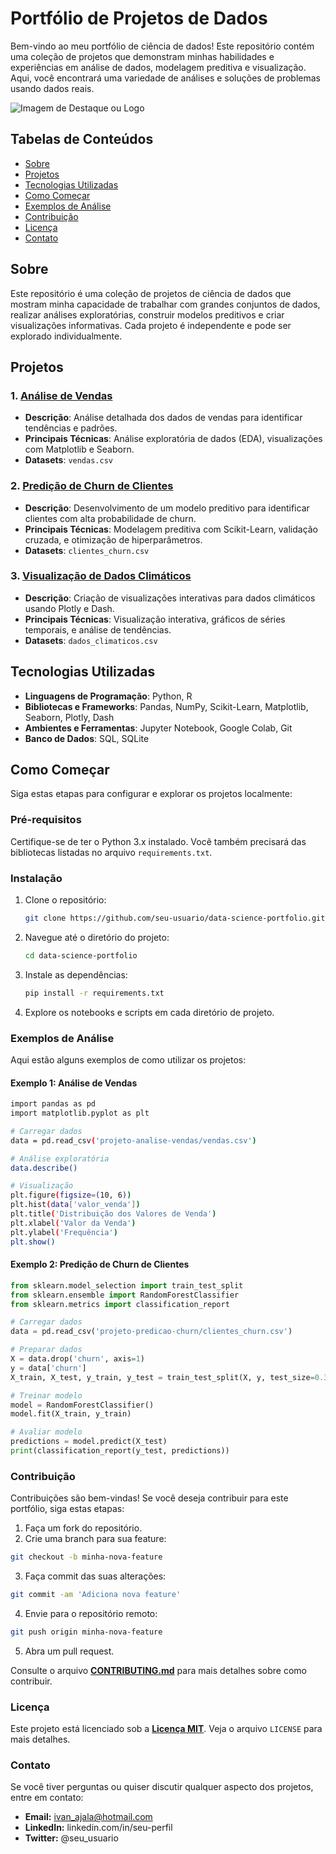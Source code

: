 # Portfólio de Projetos de Dados

Bem-vindo ao meu portfólio de ciência de dados! Este repositório contém uma coleção de projetos que demonstram minhas habilidades e experiências em análise de dados, modelagem preditiva e visualização. Aqui, você encontrará uma variedade de análises e soluções de problemas usando dados reais.

![Imagem de Destaque ou Logo](URL-para-imagem)

## Tabelas de Conteúdos

- [Sobre](#sobre)
- [Projetos](#projetos)
- [Tecnologias Utilizadas](#tecnologias-utilizadas)
- [Como Começar](#como-começar)
- [Exemplos de Análise](#exemplos-de-análise)
- [Contribuição](#contribuição)
- [Licença](#licença)
- [Contato](#contato)

## Sobre

Este repositório é uma coleção de projetos de ciência de dados que mostram minha capacidade de trabalhar com grandes conjuntos de dados, realizar análises exploratórias, construir modelos preditivos e criar visualizações informativas. Cada projeto é independente e pode ser explorado individualmente.

## Projetos

### 1. [Análise de Vendas](projeto-analise-vendas/)
- **Descrição**: Análise detalhada dos dados de vendas para identificar tendências e padrões.
- **Principais Técnicas**: Análise exploratória de dados (EDA), visualizações com Matplotlib e Seaborn.
- **Datasets**: `vendas.csv`

### 2. [Predição de Churn de Clientes](projeto-predicao-churn/)
- **Descrição**: Desenvolvimento de um modelo preditivo para identificar clientes com alta probabilidade de churn.
- **Principais Técnicas**: Modelagem preditiva com Scikit-Learn, validação cruzada, e otimização de hiperparâmetros.
- **Datasets**: `clientes_churn.csv`

### 3. [Visualização de Dados Climáticos](projeto-visualizacao-climaticos/)
- **Descrição**: Criação de visualizações interativas para dados climáticos usando Plotly e Dash.
- **Principais Técnicas**: Visualização interativa, gráficos de séries temporais, e análise de tendências.
- **Datasets**: `dados_climaticos.csv`

## Tecnologias Utilizadas

- **Linguagens de Programação**: Python, R
- **Bibliotecas e Frameworks**: Pandas, NumPy, Scikit-Learn, Matplotlib, Seaborn, Plotly, Dash
- **Ambientes e Ferramentas**: Jupyter Notebook, Google Colab, Git
- **Banco de Dados**: SQL, SQLite

## Como Começar

Siga estas etapas para configurar e explorar os projetos localmente:

### Pré-requisitos

Certifique-se de ter o Python 3.x instalado. Você também precisará das bibliotecas listadas no arquivo `requirements.txt`.

### Instalação

1. Clone o repositório:
   ```bash
   git clone https://github.com/seu-usuario/data-science-portfolio.git

2. Navegue até o diretório do projeto:
   ```bash
   cd data-science-portfolio

3. Instale as dependências:
   ```bash
   pip install -r requirements.txt

4. Explore os notebooks e scripts em cada diretório de projeto.

### Exemplos de Análise

Aqui estão alguns exemplos de como utilizar os projetos:

#### Exemplo 1: Análise de Vendas

   ```bash
   import pandas as pd
   import matplotlib.pyplot as plt

   # Carregar dados
   data = pd.read_csv('projeto-analise-vendas/vendas.csv')

   # Análise exploratória
   data.describe()

   # Visualização
   plt.figure(figsize=(10, 6))
   plt.hist(data['valor_venda'])
   plt.title('Distribuição dos Valores de Venda')
   plt.xlabel('Valor da Venda')
   plt.ylabel('Frequência')
   plt.show()
   ```
#### Exemplo 2: Predição de Churn de Clientes
```python
from sklearn.model_selection import train_test_split
from sklearn.ensemble import RandomForestClassifier
from sklearn.metrics import classification_report

# Carregar dados
data = pd.read_csv('projeto-predicao-churn/clientes_churn.csv')

# Preparar dados
X = data.drop('churn', axis=1)
y = data['churn']
X_train, X_test, y_train, y_test = train_test_split(X, y, test_size=0.3, random_state=42)

# Treinar modelo
model = RandomForestClassifier()
model.fit(X_train, y_train)

# Avaliar modelo
predictions = model.predict(X_test)
print(classification_report(y_test, predictions))
```
### Contribuição

Contribuições são bem-vindas! Se você deseja contribuir para este portfólio, siga estas etapas:

1. Faça um fork do repositório.
2. Crie uma branch para sua feature:
```bash
git checkout -b minha-nova-feature
```
3. Faça commit das suas alterações:
```bash
git commit -am 'Adiciona nova feature'
```
4. Envie para o repositório remoto:
```bash
git push origin minha-nova-feature
```
5. Abra um pull request.

Consulte o arquivo [**CONTRIBUTING.md**](CONTRIBUTING.md) para mais detalhes sobre como contribuir.

### Licença

Este projeto está licenciado sob a [**Licença MIT**](). Veja o arquivo `LICENSE` para mais detalhes.

### Contato

Se você tiver perguntas ou quiser discutir qualquer aspecto dos projetos, entre em contato:

- **Email:** ivan_ajala@hotmail.com
- **LinkedIn:** linkedin.com/in/seu-perfil
- **Twitter:** @seu_usuario
